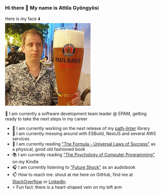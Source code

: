 ### Hi there 👋 My name is Attila Gyöngyösi
Here is my face ⬇️  
![Indeed My Face](https://github.com/attilagyongyosi/attilagyongyosi/blob/master/github-personal-repo-image.png?raw=true)

🤵 I am currently a software development team leader @ EPAM, getting ready to take the next steps in my career

- 🔭 I am currently working on the next release of my [path-linter](https://github.com/attilagyongyosi/path-linter) library
- 🌱 I am currently messing around with ESBuild, NestJS and several AWS services
- 🔖 I am currently reading ["The Formula - Universal Laws of Success"](https://barabasi.com/book/the-formula) as a physical, good old fashioned book
- 📚 I am currently reading ["The Psychology of Computer Programming"](https://www.amazon.com/Psychology-Computer-Programming-Silver-Anniversary-ebook/dp/B004R9QACC/) on my Kindle
- 🎧 I am currently listening to ["Future Shock"](https://www.amazon.co.uk/Future-Shock/dp/B07MQFWV5Z/) as an audiobook
- 📫 How to reach me: shout at me here on GitHub, find me at [StackOverflow](https://stackoverflow.com/users/2516754/attila-gyongyosi) or [LinkedIn](https://www.linkedin.com/in/attila-gyongyosi/)
- ⚡ Fun fact: there is a heart-shaped vein on my left arm


